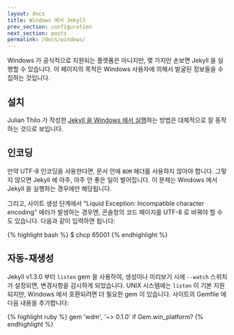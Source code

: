 ```yaml
---
layout: docs
title: Windows 에서 Jekyll
prev_section: configuration
next_section: posts
permalink: /docs/windows/
---
```


Windows 가 공식적으로 지원되는 플랫폼은 아니지만, 몇 가지만 손보면 Jekyll 을
실행할 수 있습니다. 이 페이지의 목적은 Windows 사용자에 의해서 발굴된 정보들을
수집하는 것입니다.

## 설치

Julian Thilo 가 작성한 [Jekyll 을 Windows 에서 실행][windows-installation]하는
방법은 대체적으로 잘 동작하는 것으로 보입니다.

## 인코딩

만약 UTF-8 인코딩을 사용한다면, 문서 안에 `BOM` 헤더를 사용하지 않아야 합니다.
그렇지 않으면 Jekyll 에 아주, 아주 안 좋은 일이 벌어집니다. 이 문제는 Windows
에서 Jekyll 을 실행하는 경우에만 해당됩니다.

그리고, 사이트 생성 단계에서 "Liquid Exception: Incompatible character encoding"
에러가 발생하는 경우엔, 콘솔창의 코드 페이지를 UTF-8 로 바꿔야 할 수도 있습니다.
다음과 같이 입력하면 됩니다:

{% highlight bash %}
$ chcp 65001
{% endhighlight %}

[windows-installation]: http://jekyll-windows.juthilo.com/

## 자동-재생성

Jekyll v1.3.0 부터 `listen` gem 을 사용하여, 생성이나 미리보기 시에 `--watch`
스위치가 설정되면, 변경사항을 감시하게 되었습니다. UNIX 시스템에는 `listen` 이
기본 지원되지만, Windows 에서 호환되려면 더 필요한 gem 이 있습니다. 사이트의
Gemfile 에 다음 내용을 추가합니다:

{% highlight ruby %}
gem 'wdm', '~> 0.1.0' if Gem.win_platform?
{% endhighlight %}
